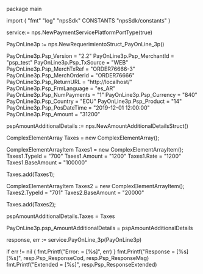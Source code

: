 package main

import (
        "fmt"
        "log"
        "npsSdk"
        CONSTANTS "npsSdk/constants"
)

service:= nps.NewPaymentServicePlatformPortType(true)

PayOnLine3p := nps.NewRequerimientoStruct_PayOnLine_3p()

PayOnLine3p.Psp_Version = "2.2"
PayOnLine3p.Psp_MerchantId = "psp_test"
PayOnLine3p.Psp_TxSource = "WEB"
PayOnLine3p.Psp_MerchTxRef = "ORDER76666-3"
PayOnLine3p.Psp_MerchOrderId = "ORDER76666"
PayOnLine3p.Psp_ReturnURL = "http://localhost/"
PayOnLine3p.Psp_FrmLanguage = "es_AR"
PayOnLine3p.Psp_NumPayments = "1"
PayOnLine3p.Psp_Currency = "840"
PayOnLine3p.Psp_Country = "ECU"
PayOnLine3p.Psp_Product = "14"
PayOnLine3p.Psp_PosDateTime = "2019-12-01 12:00:00"
PayOnLine3p.Psp_Amount = "31200"

pspAmountAdditionalDetails := nps.NewAmountAdditionalDetailsStruct()

ComplexElementArray Taxes = new ComplexElementArray();

ComplexElementArrayItem Taxes1 = new ComplexElementArrayItem();
Taxes1.TypeId = "700"
Taxes1.Amount = "1200"
Taxes1.Rate = "1200"
Taxes1.BaseAmount = "100000"

Taxes.add(Taxes1);

ComplexElementArrayItem Taxes2 = new ComplexElementArrayItem();
Taxes2.TypeId = "701"
Taxes2.BaseAmount = "20000"

Taxes.add(Taxes2);

pspAmountAdditionalDetails.Taxes = Taxes

PayOnLine3p.psp_AmountAdditionalDetails = pspAmountAdditionalDetails

response, err := service.PayOnLine_3p(PayOnLine3p)

if err != nil {
    fmt.Printf("Error: = [%s]", err)
}
fmt.Printf("Response = [%s] [%s]", resp.Psp_ResponseCod, resp.Psp_ResponseMsg)
fmt.Printf("Extended = [%s]", resp.Psp_ResponseExtended)



